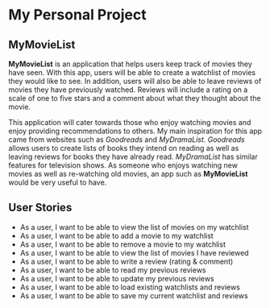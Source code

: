 # My Personal Project

## MyMovieList

**MyMovieList** is an application that helps users keep track of movies they have seen. With this app, users will be 
able to create a watchlist of movies they would like to see. In addition, users will also be able to leave reviews of 
movies they have previously watched. Reviews will include a rating on a scale of one to five stars and a comment about 
what they thought about the movie.

This application will cater towards those who enjoy watching movies and enjoy providing recommendations to others. My
main inspiration for this app came from websites such as *Goodreads* and *MyDramaList*. *Goodreads* allows users to create
lists of books they intend on reading as well as leaving reviews for books they have already read. *MyDramaList* has
similar features for television shows. As someone who enjoys watching new movies as well as re-watching old movies, an
app such as **MyMovieList** would be very useful to have.

## User Stories

- As a user, I want to be able to view the list of movies on my watchlist
- As a user, I want to be able to add a movie to my watchlist
- As a user, I want to be able to remove a movie to my watchlist 
- As a user, I want to be able to view the list of movies I have reviewed
- As a user, I want to be able to write a review (rating & comment)
- As a user, I want to be able to read my previous reviews
- As a user, I want to be able to update my previous reviews
- As a user, I want to be able to load existing watchlists and reviews
- As a user, I want to be able to save my current watchlist and reviews